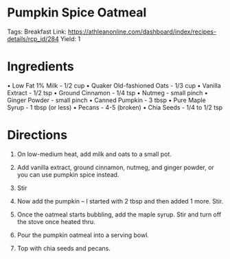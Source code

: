 # Pumpkin Spice Oatmeal

Tags: Breakfast
Link: https://athleanonline.com/dashboard/index/recipes-details/rcp_id/284
Yield: 1

# **Ingredients**

• Low Fat 1% Milk - 1/2 cup
• Quaker Old-fashioned Oats - 1/3 cup
• Vanilla Extract - 1/2 tsp
• Ground Cinnamon - 1/4 tsp
• Nutmeg - small pinch
• Ginger Powder - small pinch
• Canned Pumpkin - 3 tbsp
• Pure Maple Syrup - 1 tbsp (or less)
• Pecans - 4-5 (broken)
• Chia Seeds - 1/4 to 1/2 tsp

# **Directions**

1. On low-medium heat, add milk and oats to a small pot.

2. Add vanilla extract, ground cinnamon, nutmeg, and ginger powder, or you can use pumpkin spice instead.

3. Stir

4. Now add the pumpkin – I started with 2 tbsp and then added 1 more.  Stir.

5. Once the oatmeal starts bubbling, add the maple syrup.  Stir and turn off the stove once heated thru.

6. Pour the pumpkin oatmeal into a serving bowl.

7. Top with chia seeds and pecans.